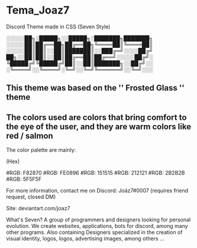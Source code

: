 # Tema_Joaz7
Discord Theme made in CSS (Seven Style)



░░░░░██╗░█████╗░░█████╗░███████╗███████╗
░░░░░██║██╔══██╗██╔══██╗╚════██║╚════██║
░░░░░██║██║░░██║███████║░░███╔═╝░░░░██╔╝
██╗░░██║██║░░██║██╔══██║██╔══╝░░░░░██╔╝░
╚█████╔╝╚█████╔╝██║░░██║███████╗░░██╔╝░░
░╚════╝░░╚════╝░╚═╝░░╚═╝╚══════╝░░╚═╝░░░


This theme was based on the '' Frosted Glass '' theme
----------------
The colors used are colors that bring comfort to the eye of the user, and they are warm colors like red / salmon
----------------
The color palette are mainly:

(Hex)

#RGB: F82870
#RGB: FE0896
#RGB: 151515
#RGB: 212121
#RGB: 2B2B2B
#RGB: 5F5F5F

For more information, contact me on Discord: Joáz7#0007 (requires friend request, closed DM)

Site: deviantart.com/joaz7


What's Seven?
A group of programmers and designers looking for personal evolution. 
We create websites, applications, bots for discord, among many other programs.
Also containing Designers specialized in the creation of visual identity, logos, logos, advertising images, among others ...
